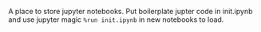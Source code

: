 A place to store jupyter notebooks. Put boilerplate jupter code in init.ipynb and use jupyter magic
`%run init.ipynb` in new notebooks to load.
